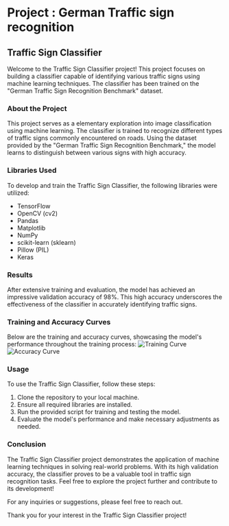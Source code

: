 # Project : German Traffic sign recognition 

## Traffic Sign Classifier

Welcome to the Traffic Sign Classifier project! This project focuses on building a classifier capable of identifying various traffic signs using machine learning techniques. The classifier has been trained on the "German Traffic Sign Recognition Benchmark" dataset.

### About the Project

This project serves as a elementary exploration into image classification using machine learning. The classifier is trained to recognize different types of traffic signs commonly encountered on roads. Using the dataset provided by the "German Traffic Sign Recognition Benchmark," the model learns to distinguish between various signs with high accuracy.

### Libraries Used

To develop and train the Traffic Sign Classifier, the following libraries were utilized:

- TensorFlow
- OpenCV (cv2)
- Pandas
- Matplotlib
- NumPy
- scikit-learn (sklearn)
- Pillow (PIL)
- Keras

### Results

After extensive training and evaluation, the model has achieved an impressive validation accuracy of 98%. This high accuracy underscores the effectiveness of the classifier in accurately identifying traffic signs.

### Training and Accuracy Curves

Below are the training and accuracy curves, showcasing the model's performance throughout the training process:
![Training Curve](https://github.com/NaitikDobariya/German-Traffic-sign-recognition-/assets/113834773/b211c118-e47b-428b-9d04-67d7054a0649) ![Accuracy Curve](https://github.com/NaitikDobariya/German-Traffic-sign-recognition-/assets/113834773/65b83b58-07c1-4c72-b404-9384aa848dc6)

### Usage

To use the Traffic Sign Classifier, follow these steps:

1. Clone the repository to your local machine.
2. Ensure all required libraries are installed.
3. Run the provided script for training and testing the model.
4. Evaluate the model's performance and make necessary adjustments as needed.

### Conclusion

The Traffic Sign Classifier project demonstrates the application of machine learning techniques in solving real-world problems. With its high validation accuracy, the classifier proves to be a valuable tool in traffic sign recognition tasks. Feel free to explore the project further and contribute to its development!

For any inquiries or suggestions, please feel free to reach out.

Thank you for your interest in the Traffic Sign Classifier project!
